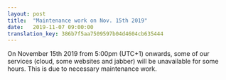 ```yaml
---
layout: post
title:  "Maintenance work on Nov. 15th 2019"
date:   2019-11-07 09:00:00
translation_key: 386b7f5aa7509597b04d4604cb635444
---
```


On November 15th 2019 from 5:00pm (UTC+1) onwards, some of our services (cloud, some websites and jabber) will be unavailable for some hours. This is due to necessary maintenance work.
